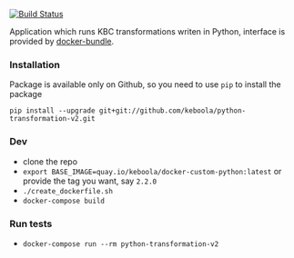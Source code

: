 [![Build Status](https://dev.azure.com/keboola-dev/Data%20Science/_apis/build/status/keboola.python-transformation-v2?branchName=refs%2Ftags%2F0.3.3)](https://dev.azure.com/keboola-dev/Data%20Science/_build/latest?definitionId=74&branchName=refs%2Ftags%2F0.3.3)

Application which runs KBC transformations writen in Python, interface is provided by [docker-bundle](https://github.com/keboola/docker-bundle).

### Installation
Package is available only on Github, so you need to use `pip` to install the package
```
pip install --upgrade git+git://github.com/keboola/python-transformation-v2.git
```

### Dev
- clone the repo
- `export BASE_IMAGE=quay.io/keboola/docker-custom-python:latest` or provide the tag you want, say `2.2.0`
- `./create_dockerfile.sh`
- `docker-compose build`

### Run tests
- `docker-compose run --rm python-transformation-v2`
